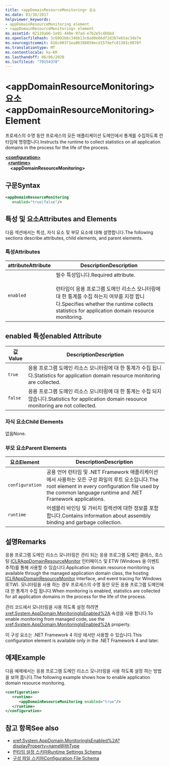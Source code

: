 ```yaml
---
title: <appDomainResourceMonitoring> 요소
ms.date: 03/30/2017
helpviewer_keywords:
- appDomainResourceMonitoring element
- <appDomainResourceMonitoring> element
ms.assetid: 02119ab6-1e91-448e-97ad-e7b2e5c4bbbd
ms.openlocfilehash: 3c6092b6c34bb13c0ad0e66df2d3b7e65ac3de7e
ms.sourcegitcommit: b16c00371ea06398859ecd157defc81301c9070f
ms.translationtype: MT
ms.contentlocale: ko-KR
ms.lasthandoff: 06/06/2020
ms.locfileid: "79154378"
---
```

# <a name="appdomainresourcemonitoring-element"></a><span data-ttu-id="56871-102">\<appDomainResourceMonitoring> 요소</span><span class="sxs-lookup"><span data-stu-id="56871-102">\<appDomainResourceMonitoring> Element</span></span>
<span data-ttu-id="56871-103">프로세스의 수명 동안 프로세스의 모든 애플리케이션 도메인에서 통계를 수집하도록 런타임에 명령합니다.</span><span class="sxs-lookup"><span data-stu-id="56871-103">Instructs the runtime to collect statistics on all application domains in the process for the life of the process.</span></span>  
  
[**\<configuration>**](../configuration-element.md)\
&nbsp;&nbsp;[**\<runtime>**](runtime-element.md)\
&nbsp;&nbsp;&nbsp;&nbsp;**\<appDomainResourceMonitoring>**  
  
## <a name="syntax"></a><span data-ttu-id="56871-104">구문</span><span class="sxs-lookup"><span data-stu-id="56871-104">Syntax</span></span>  
  
```xml  
<appDomainResourceMonitoring
   enabled="true|false"/>  
```  
  
## <a name="attributes-and-elements"></a><span data-ttu-id="56871-105">특성 및 요소</span><span class="sxs-lookup"><span data-stu-id="56871-105">Attributes and Elements</span></span>  
 <span data-ttu-id="56871-106">다음 섹션에서는 특성, 자식 요소 및 부모 요소에 대해 설명합니다.</span><span class="sxs-lookup"><span data-stu-id="56871-106">The following sections describe attributes, child elements, and parent elements.</span></span>  
  
### <a name="attributes"></a><span data-ttu-id="56871-107">특성</span><span class="sxs-lookup"><span data-stu-id="56871-107">Attributes</span></span>  
  
|<span data-ttu-id="56871-108">attribute</span><span class="sxs-lookup"><span data-stu-id="56871-108">Attribute</span></span>|<span data-ttu-id="56871-109">Description</span><span class="sxs-lookup"><span data-stu-id="56871-109">Description</span></span>|  
|---------------|-----------------|  
|`enabled`|<span data-ttu-id="56871-110">필수 특성입니다.</span><span class="sxs-lookup"><span data-stu-id="56871-110">Required attribute.</span></span><br /><br /> <span data-ttu-id="56871-111">런타임이 응용 프로그램 도메인 리소스 모니터링에 대 한 통계를 수집 하는지 여부를 지정 합니다.</span><span class="sxs-lookup"><span data-stu-id="56871-111">Specifies whether the runtime collects statistics for application domain resource monitoring.</span></span>|  
  
## <a name="enabled-attribute"></a><span data-ttu-id="56871-112">enabled 특성</span><span class="sxs-lookup"><span data-stu-id="56871-112">enabled Attribute</span></span>  
  
|<span data-ttu-id="56871-113">값</span><span class="sxs-lookup"><span data-stu-id="56871-113">Value</span></span>|<span data-ttu-id="56871-114">Description</span><span class="sxs-lookup"><span data-stu-id="56871-114">Description</span></span>|  
|-----------|-----------------|  
|`true`|<span data-ttu-id="56871-115">응용 프로그램 도메인 리소스 모니터링에 대 한 통계가 수집 됩니다.</span><span class="sxs-lookup"><span data-stu-id="56871-115">Statistics for application domain resource monitoring are collected.</span></span>|  
|`false`|<span data-ttu-id="56871-116">응용 프로그램 도메인 리소스 모니터링에 대 한 통계는 수집 되지 않습니다.</span><span class="sxs-lookup"><span data-stu-id="56871-116">Statistics for application domain resource monitoring are not collected.</span></span>|  
  
### <a name="child-elements"></a><span data-ttu-id="56871-117">자식 요소</span><span class="sxs-lookup"><span data-stu-id="56871-117">Child Elements</span></span>  
 <span data-ttu-id="56871-118">없음</span><span class="sxs-lookup"><span data-stu-id="56871-118">None.</span></span>  
  
### <a name="parent-elements"></a><span data-ttu-id="56871-119">부모 요소</span><span class="sxs-lookup"><span data-stu-id="56871-119">Parent Elements</span></span>  
  
|<span data-ttu-id="56871-120">요소</span><span class="sxs-lookup"><span data-stu-id="56871-120">Element</span></span>|<span data-ttu-id="56871-121">Description</span><span class="sxs-lookup"><span data-stu-id="56871-121">Description</span></span>|  
|-------------|-----------------|  
|`configuration`|<span data-ttu-id="56871-122">공용 언어 런타임 및 .NET Framework 애플리케이션에서 사용하는 모든 구성 파일의 루트 요소입니다.</span><span class="sxs-lookup"><span data-stu-id="56871-122">The root element in every configuration file used by the common language runtime and .NET Framework applications.</span></span>|  
|`runtime`|<span data-ttu-id="56871-123">어셈블리 바인딩 및 가비지 컬렉션에 대한 정보를 포함합니다.</span><span class="sxs-lookup"><span data-stu-id="56871-123">Contains information about assembly binding and garbage collection.</span></span>|  
  
## <a name="remarks"></a><span data-ttu-id="56871-124">설명</span><span class="sxs-lookup"><span data-stu-id="56871-124">Remarks</span></span>  
 <span data-ttu-id="56871-125">응용 프로그램 도메인 리소스 모니터링은 관리 되는 응용 프로그램 도메인 클래스, 호스팅 [ICLRAppDomainResourceMonitor](../../../unmanaged-api/hosting/iclrappdomainresourcemonitor-interface.md) 인터페이스 및 ETW (Windows 용 이벤트 추적)를 통해 사용할 수 있습니다.</span><span class="sxs-lookup"><span data-stu-id="56871-125">Application domain resource monitoring is available through the managed application domain class, the hosting [ICLRAppDomainResourceMonitor](../../../unmanaged-api/hosting/iclrappdomainresourcemonitor-interface.md) interface, and event tracing for Windows (ETW).</span></span> <span data-ttu-id="56871-126">모니터링을 사용 하는 경우 프로세스의 수명 동안 모든 응용 프로그램 도메인에 대 한 통계가 수집 됩니다.</span><span class="sxs-lookup"><span data-stu-id="56871-126">When monitoring is enabled, statistics are collected for all application domains in the process for the life of the process.</span></span>  
  
 <span data-ttu-id="56871-127">관리 코드에서 모니터링을 사용 하도록 설정 하려면 <xref:System.AppDomain.MonitoringIsEnabled%2A> 속성을 사용 합니다.</span><span class="sxs-lookup"><span data-stu-id="56871-127">To enable monitoring from managed code, use the <xref:System.AppDomain.MonitoringIsEnabled%2A> property.</span></span>  
  
 <span data-ttu-id="56871-128">이 구성 요소는 .NET Framework 4 이상 에서만 사용할 수 있습니다.</span><span class="sxs-lookup"><span data-stu-id="56871-128">This configuration element is available only in the .NET Framework 4 and later.</span></span>  
  
## <a name="example"></a><span data-ttu-id="56871-129">예제</span><span class="sxs-lookup"><span data-stu-id="56871-129">Example</span></span>  
 <span data-ttu-id="56871-130">다음 예제에서는 응용 프로그램 도메인 리소스 모니터링을 사용 하도록 설정 하는 방법을 보여 줍니다.</span><span class="sxs-lookup"><span data-stu-id="56871-130">The following example shows how to enable application domain resource monitoring.</span></span>  
  
```xml  
<configuration>  
   <runtime>  
      <appDomainResourceMonitoring enabled="true"/>  
   </runtime>  
</configuration>  
```  
  
## <a name="see-also"></a><span data-ttu-id="56871-131">참고 항목</span><span class="sxs-lookup"><span data-stu-id="56871-131">See also</span></span>

- <xref:System.AppDomain.MonitoringIsEnabled%2A?displayProperty=nameWithType>
- [<span data-ttu-id="56871-132">런타임 설정 스키마</span><span class="sxs-lookup"><span data-stu-id="56871-132">Runtime Settings Schema</span></span>](index.md)
- [<span data-ttu-id="56871-133">구성 파일 스키마</span><span class="sxs-lookup"><span data-stu-id="56871-133">Configuration File Schema</span></span>](../index.md)
